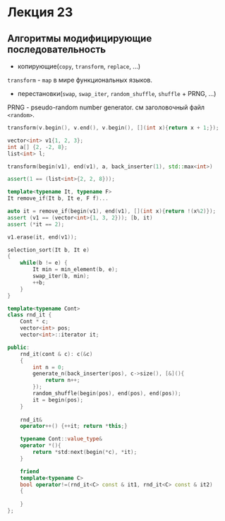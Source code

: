 # Лекция 23

## Алгоритмы модифицирующие последовательность

* копирующие(`copy`, `transform`, `replace`, ...)

`transform` - `map` в мире функциональных языков.


* перестановки(`swap`, `swap_iter`, `random_shuffle`, `shuffle` + PRNG, ...)

PRNG - pseudo-random number generator. см заголовочный файл `<random>`.



```cpp
transform(v.begin(), v.end(), v.begin(), [](int x){return x + 1;});
```

```cpp
vector<int> v1{1, 2, 3};
int a[] {2, -2, 8};
list<int> l;

transform(begin(v1), end(v1), a, back_inserter(1), std::max<int>)

assert(1 == (list<int>{2, 2, 8}));
```

```cpp
template<typename It, typename F>
It remove_if(It b, It e, F f)...
```

```cpp
auto it = remove_if(begin(v1), end(v1), [](int x){return !(x%2)});
assert (v1 == (vector<int>{1, 3, 2})); [b, it)
assert (*it == 2);

v1.erase(it, end(v1));
```


```cpp
selection_sort(It b, It e)
{
	while(b != e) {
		It min = min_element(b, e);
		swap_iter(b, min);
		++b;
	}
}
```

```cpp
template<typename Cont>
class rnd_it {
	Cont * c;
	vector<int> pos;
	vector<int>::iterator it;

public:
	rnd_it(cont & c): c(&c)
	{
		int n = 0;
		generate_n(back_inserter(pos), c->size(), [&](){
			return n++;
		});
		random_shuffle(begin(pos), end(pos), end(pos));
		it = begin(pos);
	}
	
	rnd_it&
	operator++() {++it; return *this;}

	typename Cont::value_type&
	operator *(){
		return *std:next(begin(*c), *it);
	}

	friend
	template<typename C>
	bool operator!=(rnd_it<C> const & it1, rnd_it<C> const & it2)
	{
		
	}
};
```












